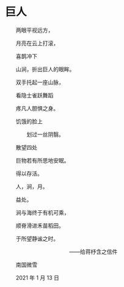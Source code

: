 # 巨人

　　两眼平视远方，

　　月亮在云上打滚，

　　喜鹊冲下

　　山涧，折出巨人的眼眸。



　　双手托起一座山脉，

　　看隐士雀跃舞蹈

　　疼凡人胆惧之身。

　　饥饿的脸上

　　　　划过一丝阴翳。



　　散望四处

　　巨物若有所思地安眠。

　　得以存活。

　　人，涧，月。



　　益处。

　　涧与海终于有机可乘，

　　顺脊滑进禾苗稻田。



　　于所望静谧之时。



　　　　　　　　　　　　——给蒋杼含之信件



　　南国微雪

　　2021 年 1 月 13 日

